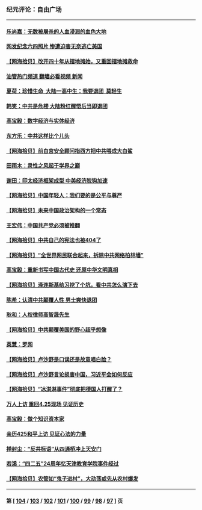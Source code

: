 ### 纪元评论：自由广场
---
#### [乐尚嘉：无数被屠杀的人血浸润的血色大地](../../pages/nsc993/n13992819.md?05110330) 
#### [网发纪念六四照片 惨遭迫害无奈逃亡美国](../../pages/nsc993/n13992080.md?05110330) 
#### [【网海拾贝】改开四十年从摆地摊始，又重回摆地摊救命](../../pages/nsc993/n13991072.md?05110330) 
#### [油管热门频道 翻墙必看视频 新闻](ok?05110330)
#### [夏荷：珍惜生命  大陆一高中生：我要退团  莫轻生](../../pages/nsc993/n13991106.md?05110330) 
#### [韩笑：中共是危楼 大陆粉红醒悟后当即退团](../../pages/nsc993/n13990174.md?05110330) 
#### [高宝毅：数字经济与实体经济](../../pages/nsc993/n13990217.md?05110330) 
#### [东方乐：中共这样比个儿头](../../pages/nsc993/n13990205.md?05110330) 
#### [【网海拾贝】前白宫安全顾问指西方把中共喂成大白鲨](../../pages/nsc993/n13989997.md?05110330) 
#### [田雨木：灵性之风起于学界之巅](../../pages/nsc993/n13989995.md?05110330) 
#### [谢田：印太经济框架成型 中美经济脱钩加速](../../pages/nsc993/n13989200.md?05110330) 
#### [【网海拾贝】中国年轻人：我们要的是公平与尊严](../../pages/nsc993/n13989370.md?05110330) 
#### [【网海拾贝】未来中国政治架构的一个常态](../../pages/nsc993/n13989013.md?05110330) 
#### [王宏伟：中国共产党必须被推翻](../../pages/nsc993/n13988942.md?05110330) 
#### [【网海拾贝】中共自己的宪法也被404了](../../pages/nsc993/n13987067.md?05110330) 
#### [【网海拾贝】“全世界网民联合起来，拆除中共网络柏林墙”](../../pages/nsc993/n13986349.md?05110330) 
#### [高宝毅：重新书写中国古代史 还原中华文明真相](../../pages/nsc993/n13986309.md?05110330) 
#### [【网海拾贝】泽连斯基给习挖了个坑，看中共怎么演下去](../../pages/nsc993/n13985737.md?05110330) 
#### [陈希：认清中共颠覆人性 男士爽快退团](../../pages/nsc993/n13985699.md?05110330) 
#### [耿和：人权律师高智晟先生](../../pages/nsc993/n13985357.md?05110330) 
#### [【网海拾贝】中共颠覆美国的野心超乎想像](../../pages/nsc993/n13985005.md?05110330) 
#### [英慧：罗网](../../pages/nsc993/n13983693.md?05110330) 
#### [【网海拾贝】卢沙野是口误还是故意唱白脸？](../../pages/nsc993/n13982671.md?05110330) 
#### [【网海拾贝】卢沙野言论损害中国，习近平会如何反应](../../pages/nsc993/n13981963.md?05110330) 
#### [【网海拾贝】“冰淇淋事件”彻底把德国人打醒了？](../../pages/nsc993/n13981309.md?05110330) 
#### [万人上访 重回4.25现场 见证历史](../../pages/nsc993/n13979775.md?05110330) 
#### [高宝毅：做个知识资本家](../../pages/nsc993/n13980331.md?05110330) 
#### [亲历425和平上访 见证心法的力量](../../pages/nsc993/n13980266.md?05110330) 
#### [掸封尘：“反共标语”从四通桥冲上天安门](../../pages/nsc993/n13979843.md?05110330) 
#### [若溪：“四二五”24周年忆天津教育学院事件经过](../../pages/nsc993/n13979819.md?05110330) 
#### [【网海拾贝】农管如“鬼子进村”，大动荡或先从农村爆发](../../pages/nsc993/n13979567.md?05110330) 

---
#### 第 [ [104](./104.md?05110330) / [103](./103.md?05110330) / [102](./102.md?05110330) / [101](./101.md?05110330) / [100](./100.md?05110330) / [99](./99.md?05110330) / [98](./98.md?05110330) / [97](./97.md?05110330) ] 页
